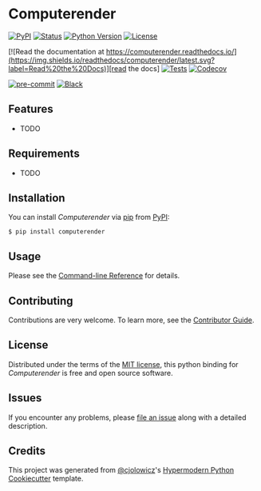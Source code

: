 # Computerender

[![PyPI](https://img.shields.io/pypi/v/computerender.svg)][pypi status]
[![Status](https://img.shields.io/pypi/status/computerender.svg)][pypi status]
[![Python Version](https://img.shields.io/pypi/pyversions/computerender)][pypi status]
[![License](https://img.shields.io/pypi/l/computerender)][license]

[![Read the documentation at https://computerender.readthedocs.io/](https://img.shields.io/readthedocs/computerender/latest.svg?label=Read%20the%20Docs)][read the docs]
[![Tests](https://github.com/john-parton/computerender/workflows/Tests/badge.svg)][tests]
[![Codecov](https://codecov.io/gh/john-parton/computerender/branch/main/graph/badge.svg)][codecov]

[![pre-commit](https://img.shields.io/badge/pre--commit-enabled-brightgreen?logo=pre-commit&logoColor=white)][pre-commit]
[![Black](https://img.shields.io/badge/code%20style-black-000000.svg)][black]

[pypi status]: https://pypi.org/project/computerender/
[read the docs]: https://computerender.readthedocs.io/
[tests]: https://github.com/john-parton/computerender/actions?workflow=Tests
[codecov]: https://app.codecov.io/gh/john-parton/computerender
[pre-commit]: https://github.com/pre-commit/pre-commit
[black]: https://github.com/psf/black

## Features

- TODO

## Requirements

- TODO

## Installation

You can install _Computerender_ via [pip] from [PyPI]:

```console
$ pip install computerender
```

## Usage

Please see the [Command-line Reference] for details.

## Contributing

Contributions are very welcome.
To learn more, see the [Contributor Guide].

## License

Distributed under the terms of the [MIT license][license],
this python binding for _Computerender_ is free and open source software.

## Issues

If you encounter any problems,
please [file an issue] along with a detailed description.

## Credits

This project was generated from [@cjolowicz]'s [Hypermodern Python Cookiecutter] template.

[@cjolowicz]: https://github.com/cjolowicz
[pypi]: https://pypi.org/
[hypermodern python cookiecutter]: https://github.com/cjolowicz/cookiecutter-hypermodern-python
[file an issue]: https://github.com/john-parton/computerender/issues
[pip]: https://pip.pypa.io/

<!-- github-only -->

[license]: https://github.com/john-parton/computerender/blob/main/LICENSE
[contributor guide]: https://github.com/john-parton/computerender/blob/main/CONTRIBUTING.md
[command-line reference]: https://computerender.readthedocs.io/en/latest/usage.html
